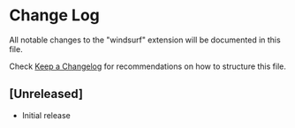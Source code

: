 # Change Log

All notable changes to the "windsurf" extension will be documented in this file.

Check [Keep a Changelog](http://keepachangelog.com/) for recommendations on how to structure this file.

## [Unreleased]

- Initial release
